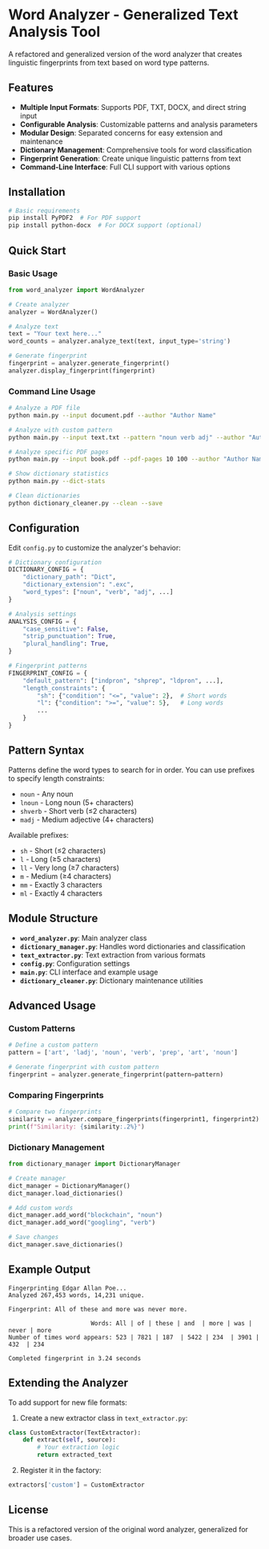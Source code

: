 # Word Analyzer - Generalized Text Analysis Tool

A refactored and generalized version of the word analyzer that creates linguistic fingerprints from text based on word type patterns.

## Features

- **Multiple Input Formats**: Supports PDF, TXT, DOCX, and direct string input
- **Configurable Analysis**: Customizable patterns and analysis parameters
- **Modular Design**: Separated concerns for easy extension and maintenance
- **Dictionary Management**: Comprehensive tools for word classification
- **Fingerprint Generation**: Create unique linguistic patterns from text
- **Command-Line Interface**: Full CLI support with various options

## Installation

```bash
# Basic requirements
pip install PyPDF2  # For PDF support
pip install python-docx  # For DOCX support (optional)
```

## Quick Start

### Basic Usage

```python
from word_analyzer import WordAnalyzer

# Create analyzer
analyzer = WordAnalyzer()

# Analyze text
text = "Your text here..."
word_counts = analyzer.analyze_text(text, input_type='string')

# Generate fingerprint
fingerprint = analyzer.generate_fingerprint()
analyzer.display_fingerprint(fingerprint)
```

### Command Line Usage

```bash
# Analyze a PDF file
python main.py --input document.pdf --author "Author Name"

# Analyze with custom pattern
python main.py --input text.txt --pattern "noun verb adj" --author "Author Name"

# Analyze specific PDF pages
python main.py --input book.pdf --pdf-pages 10 100 --author "Author Name"

# Show dictionary statistics
python main.py --dict-stats

# Clean dictionaries
python dictionary_cleaner.py --clean --save
```

## Configuration

Edit `config.py` to customize the analyzer's behavior:

```python
# Dictionary configuration
DICTIONARY_CONFIG = {
    "dictionary_path": "Dict",
    "dictionary_extension": ".exc",
    "word_types": ["noun", "verb", "adj", ...]
}

# Analysis settings
ANALYSIS_CONFIG = {
    "case_sensitive": False,
    "strip_punctuation": True,
    "plural_handling": True,
}

# Fingerprint patterns
FINGERPRINT_CONFIG = {
    "default_pattern": ["indpron", "shprep", "ldpron", ...],
    "length_constraints": {
        "sh": {"condition": "<=", "value": 2},  # Short words
        "l": {"condition": ">=", "value": 5},   # Long words
        ...
    }
}
```

## Pattern Syntax

Patterns define the word types to search for in order. You can use prefixes to specify length constraints:

- `noun` - Any noun
- `lnoun` - Long noun (5+ characters)
- `shverb` - Short verb (≤2 characters)
- `madj` - Medium adjective (4+ characters)

Available prefixes:
- `sh` - Short (≤2 characters)
- `l` - Long (≥5 characters)
- `ll` - Very long (≥7 characters)
- `m` - Medium (≥4 characters)
- `mm` - Exactly 3 characters
- `ml` - Exactly 4 characters

## Module Structure

- **`word_analyzer.py`**: Main analyzer class
- **`dictionary_manager.py`**: Handles word dictionaries and classification
- **`text_extractor.py`**: Text extraction from various formats
- **`config.py`**: Configuration settings
- **`main.py`**: CLI interface and example usage
- **`dictionary_cleaner.py`**: Dictionary maintenance utilities

## Advanced Usage

### Custom Patterns

```python
# Define a custom pattern
pattern = ['art', 'ladj', 'noun', 'verb', 'prep', 'art', 'noun']

# Generate fingerprint with custom pattern
fingerprint = analyzer.generate_fingerprint(pattern=pattern)
```

### Comparing Fingerprints

```python
# Compare two fingerprints
similarity = analyzer.compare_fingerprints(fingerprint1, fingerprint2)
print(f"Similarity: {similarity:.2%}")
```

### Dictionary Management

```python
from dictionary_manager import DictionaryManager

# Create manager
dict_manager = DictionaryManager()
dict_manager.load_dictionaries()

# Add custom words
dict_manager.add_word("blockchain", "noun")
dict_manager.add_word("googling", "verb")

# Save changes
dict_manager.save_dictionaries()
```

## Example Output

```
Fingerprinting Edgar Allan Poe...
Analyzed 267,453 words, 14,231 unique.

Fingerprint: All of these and more was never more.

                       Words: All | of | these | and  | more | was | never | more
Number of times word appears: 523 | 7821 | 187  | 5422 | 234  | 3901 | 432  | 234

Completed fingerprint in 3.24 seconds
```

## Extending the Analyzer

To add support for new file formats:

1. Create a new extractor class in `text_extractor.py`:
```python
class CustomExtractor(TextExtractor):
    def extract(self, source):
        # Your extraction logic
        return extracted_text
```

2. Register it in the factory:
```python
extractors['custom'] = CustomExtractor
```

## License

This is a refactored version of the original word analyzer, generalized for broader use cases.

